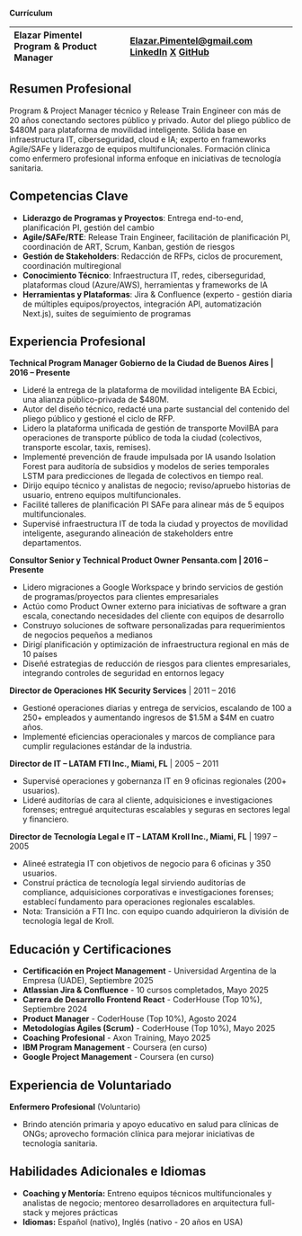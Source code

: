 **Currículum**

| Elazar Pimentel Program & Product Manager | [Elazar.Pimentel@gmail.com](mailto:Elazar.Pimentel@gmail.com)   [LinkedIn](https://www.linkedin.com/in/elazarpimentel/)   [X](https://x.com/PimentelElazar)   [GitHub](https://github.com/ElazarPimentel)  |
| :---- | :---- |

## **Resumen Profesional**

Program & Project Manager técnico y Release Train Engineer con más de 20 años conectando sectores público y privado. Autor del pliego público de $480M para plataforma de movilidad inteligente. Sólida base en infraestructura IT, ciberseguridad, cloud e IA; experto en frameworks Agile/SAFe y liderazgo de equipos multifuncionales. Formación clínica como enfermero profesional informa enfoque en iniciativas de tecnología sanitaria.

## **Competencias Clave**

* **Liderazgo de Programas y Proyectos**: Entrega end-to-end, planificación PI, gestión del cambio
* **Agile/SAFe/RTE**: Release Train Engineer, facilitación de planificación PI, coordinación de ART, Scrum, Kanban, gestión de riesgos
* **Gestión de Stakeholders**: Redacción de RFPs, ciclos de procurement, coordinación multiregional
* **Conocimiento Técnico**: Infraestructura IT, redes, ciberseguridad, plataformas cloud (Azure/AWS), herramientas y frameworks de IA
* **Herramientas y Plataformas**: Jira & Confluence (experto - gestión diaria de múltiples equipos/proyectos, integración API, automatización Next.js), suites de seguimiento de programas

## **Experiencia Profesional**

**Technical Program Manager**
**Gobierno de la Ciudad de Buenos Aires | 2016 – Presente**

* Lideré la entrega de la plataforma de movilidad inteligente BA Ecbici, una alianza público-privada de $480M.
* Autor del diseño técnico, redacté una parte sustancial del contenido del pliego público y gestioné el ciclo de RFP.
* Lidero la plataforma unificada de gestión de transporte MovilBA para operaciones de transporte público de toda la ciudad (colectivos, transporte escolar, taxis, remises).
* Implementé prevención de fraude impulsada por IA usando Isolation Forest para auditoría de subsidios y modelos de series temporales LSTM para predicciones de llegada de colectivos en tiempo real.
* Dirijo equipo técnico y analistas de negocio; reviso/apruebo historias de usuario, entreno equipos multifuncionales.
* Facilité talleres de planificación PI SAFe para alinear más de 5 equipos multifuncionales.
* Supervisé infraestructura IT de toda la ciudad y proyectos de movilidad inteligente, asegurando alineación de stakeholders entre departamentos.

**Consultor Senior y Technical Product Owner**
**Pensanta.com | 2016 – Presente**

* Lidero migraciones a Google Workspace y brindo servicios de gestión de programas/proyectos para clientes empresariales
* Actúo como Product Owner externo para iniciativas de software a gran escala, conectando necesidades del cliente con equipos de desarrollo
* Construyo soluciones de software personalizadas para requerimientos de negocios pequeños a medianos
* Dirigí planificación y optimización de infraestructura regional en más de 10 países
* Diseñé estrategias de reducción de riesgos para clientes empresariales, integrando controles de seguridad en entornos legacy

**Director de Operaciones**
 **HK Security Services** | 2011 – 2016

* Gestioné operaciones diarias y entrega de servicios, escalando de 100 a 250+ empleados y aumentando ingresos de $1.5M a $4M en cuatro años.
* Implementé eficiencias operacionales y marcos de compliance para cumplir regulaciones estándar de la industria.

**Director de IT – LATAM**
 **FTI Inc., Miami, FL** | 2005 – 2011

* Supervisé operaciones y gobernanza IT en 9 oficinas regionales (200+ usuarios).
* Lideré auditorías de cara al cliente, adquisiciones e investigaciones forenses; entregué arquitecturas escalables y seguras en sectores legal y financiero.

**Director de Tecnología Legal e IT – LATAM**
 **Kroll Inc., Miami, FL** | 1997 – 2005

* Alineé estrategia IT con objetivos de negocio para 6 oficinas y 350 usuarios.
* Construí práctica de tecnología legal sirviendo auditorías de compliance, adquisiciones corporativas e investigaciones forenses; establecí fundamento para operaciones regionales escalables.
* Nota: Transición a FTI Inc. con equipo cuando adquirieron la división de tecnología legal de Kroll.

## **Educación y Certificaciones**

* **Certificación en Project Management** - Universidad Argentina de la Empresa (UADE), Septiembre 2025
* **Atlassian Jira & Confluence** - 10 cursos completados, Mayo 2025
* **Carrera de Desarrollo Frontend React** - CoderHouse (Top 10%), Septiembre 2024
* **Product Manager** - CoderHouse (Top 10%), Agosto 2024
* **Metodologías Ágiles (Scrum)** - CoderHouse (Top 10%), Mayo 2025
* **Coaching Profesional** - Axon Training, Mayo 2025
* **IBM Program Management** - Coursera (en curso)
* **Google Project Management** - Coursera (en curso)

## **Experiencia de Voluntariado**

**Enfermero Profesional** (Voluntario)

* Brindo atención primaria y apoyo educativo en salud para clínicas de ONGs; aprovecho formación clínica para mejorar iniciativas de tecnología sanitaria.

## **Habilidades Adicionales e Idiomas**

* **Coaching y Mentoría:** Entreno equipos técnicos multifuncionales y analistas de negocio; mentoreo desarrolladores en arquitectura full-stack y mejores prácticas
* **Idiomas:** Español (nativo), Inglés (nativo - 20 años en USA)
